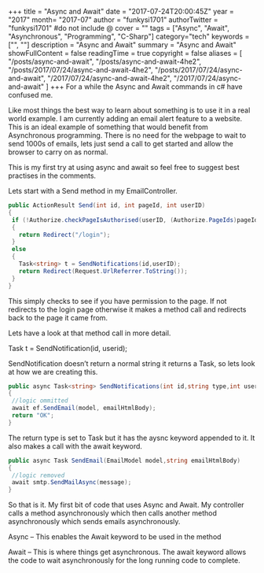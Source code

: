 +++
title = "Async and Await"
date = "2017-07-24T20:00:45Z"
year = "2017"
month= "2017-07"
author = "funkysi1701"
authorTwitter = "funkysi1701" #do not include @
cover = ""
tags = ["Async", "Await", "Asynchronous", "Programming", "C-Sharp"]
category="tech"
keywords = ["", ""]
description =  "Async and Await"
summary = "Async and Await"
showFullContent = false
readingTime = true
copyright = false
aliases = [
    "/posts/async-and-await",
    "/posts/async-and-await-4he2",
    "/posts/2017/07/24/async-and-await-4he2",
    "/posts/2017/07/24/async-and-await",
    "/2017/07/24/async-and-await-4he2",
    "/2017/07/24/async-and-await"
]
+++
For a while the Async and Await commands in c# have confused me.

Like most things the best way to learn about something is to use it in a real world example. I am currently adding an email alert feature to a website. This is an ideal example of something that would benefit from Asynchronous programming. There is no need for the webpage to wait to send 1000s of emails, lets just send a call to get started and allow the browser to carry on as normal.

This is my first try at using async and await so feel free to suggest best practises in the comments.

Lets start with a Send method in my EmailController.

```csharp
public ActionResult Send(int id, int pageId, int userID)
{
 if (!Authorize.checkPageIsAuthorised(userID, (Authorize.PageIds)pageId))
 {
   return Redirect("/login");
 }
 else
 {
   Task<string> t = SendNotifications(id,userID);
   return Redirect(Request.UrlReferrer.ToString());
 }
}
```

This simply checks to see if you have permission to the page. If not redirects to the login page otherwise it makes a method call and redirects back to the page it came from.

Lets have a look at that method call in more detail.

Task<string> t = SendNotification(id, userid);

SendNotification doesn’t return a normal string it returns a Task<string>, so lets look at how we are creating this.

```csharp
public async Task<string> SendNotifications(int id,string type,int userid)
{
 //logic ommitted
 await ef.SendEmail(model, emailHtmlBody);
 return "OK";
}
```

The return type is set to Task but it has the aysnc keyword appended to it. It also makes a call with the await keyword.

```csharp
public async Task SendEmail(EmailModel model,string emailHtmlBody)
{
 //logic removed
 await smtp.SendMailAsync(message);
}
```

So that is it. My first bit of code that uses Async and Await. My controller calls a method asynchronously which then calls another method asynchronously which sends emails asynchronously.

Async – This enables the Await keyword to be used in the method

Await – This is where things get asynchronous. The await keyword allows the code to wait asynchronously for the long running code to complete.
